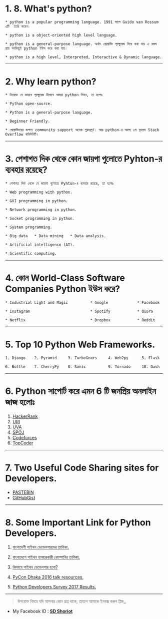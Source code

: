 # 1. 8. What's python?

 	* python is a popular programming language. 1991 সালে Guido van Rossum  এটি  তৈরি করেন।

 	* python is a object-oriented high level language.

 	* python is a general-purpose language. অর্থাৎ প্রোগ্রামিং ল্যাঙ্গুয়েজ দিয়ে করা যায় এ রকম প্রায় সবকিছুই python ইউস করে করা যায়।

 	* python is a high level, Interpreted, Interactive & Dynamic language.
---

# 2. Why learn python? 

	* নিম্নোক্ত যে কারনে ল্যাঙ্গুয়েজ হিসাবে আমরা python শিখব, তা হলোঃ

	* Python open-source.

	* Python is a general-purpose language.

	* Beginner Friendly.

	* প্রোগ্রামিংয়ের জগতে community support অনেক গুরুত্বপূর্ন। আর python-র আছে ৫ম বূহত্তম Stack Overflow কমিউনিটি।
	
---

# 3. পেশাগত দিক থেকে কোন জায়গা গুলোতে Pyhton-র ব্যবহার রয়েছে?

	* পেশাগত দিক থেকে যে জায়গা গুলোতে Pyhton-র ব্যবহার রয়েছে, তা হলোঃ 

	* Web programming with python.

	* GUI programming in python.

	* Network programming in python.

	* Socket programming in python.

	* System programming.

	* Big data   * Data mining   * Data analysis.

	* Artificial intelligence (AI).

	* Scientific computing.
---

# 4. কোন World-Class Software Companies Python ইউস করে?

	* Industrial Light and Magic          * Google             * Facebook

	* Instagram                           * Spotify            * Quora

	* Netflix                             * Dropbox            * Reddit
---

# 5. Top 10 Python Web Frameworks.
	1. Django    2. Pyramid     3. TurboGears     4. Web2py      5. Flask

	6. Bottle    7. CherryPy    8. Sanic          9. Tornado     10. Dash
---

# 6. Python সাপোর্ট করে এমন 6 টি জনপ্রিয় অনলাইন জাজ হলোঃ

1. [HackerRank](https://www.hackerrank.com/)           
2. [URI](https://www.urionlinejudge.com.br/)                
3. [UVA](https://uva.onlinejudge.org/)
4. [SPOJ](https://www.spoj.com/)      
5. [Codeforces](https://codeforces.com/)              
6. [TopCoder](https://www.topcoder.com/)
---

# 7. Two Useful Code Sharing sites for Developers.

* [PASTEBIN](https://pastebin.com/) 
* [GitHubGist](https://gist.github.com/)
---

# 8. Some Important Link for Python Developers.

1. [বাংলাদেশী পাইথন ডেভেলপারদের তালিকা.](https://www.facebook.com/notes/python-bangladesh/%E0%A6%AC%E0%A6%BE%E0%A6%82%E0%A6%B2%E0%A6%BE%E0%A6%A6%E0%A7%87%E0%A6%B6%E0%A7%80-%E0%A6%AA%E0%A6%BE%E0%A6%87%E0%A6%A5%E0%A6%A8-%E0%A6%A1%E0%A7%87%E0%A6%AD%E0%A7%87%E0%A6%B2%E0%A6%AA%E0%A6%BE%E0%A6%B0%E0%A6%A6%E0%A7%87%E0%A6%B0-%E0%A6%A4%E0%A6%BE%E0%A6%B2%E0%A6%BF%E0%A6%95%E0%A6%BE/755470381221048/)

2. [বাংলাদেশে পাইথন ব্যবহারকারী কোম্পানির তালিকা.](https://www.facebook.com/notes/python-bangladesh/%E0%A6%AC%E0%A6%BE%E0%A6%82%E0%A6%B2%E0%A6%BE%E0%A6%A6%E0%A7%87%E0%A6%B6%E0%A7%87-%E0%A6%AA%E0%A6%BE%E0%A6%87%E0%A6%A5%E0%A6%A8-%E0%A6%AC%E0%A7%8D%E0%A6%AF%E0%A6%AC%E0%A6%B9%E0%A6%BE%E0%A6%B0%E0%A6%95%E0%A6%BE%E0%A6%B0%E0%A7%80-%E0%A6%95%E0%A7%8B%E0%A6%AE%E0%A7%8D%E0%A6%AA%E0%A6%BE%E0%A6%A8%E0%A6%BF%E0%A6%B0-%E0%A6%A4%E0%A6%BE%E0%A6%B2%E0%A6%BF%E0%A6%95%E0%A6%BE/755247844576635/)

3. [কিভাবে পাইথন ডেভেলপার হবো?](https://www.facebook.com/notes/python-bangladesh/%E0%A6%95%E0%A6%BF%E0%A6%AD%E0%A6%BE%E0%A6%AC%E0%A7%87-%E0%A6%AA%E0%A6%BE%E0%A6%87%E0%A6%A5%E0%A6%A8-%E0%A6%A1%E0%A7%87%E0%A6%AD%E0%A7%87%E0%A6%B2%E0%A6%AA%E0%A6%BE%E0%A6%B0-%E0%A6%B9%E0%A6%AC%E0%A7%8B/822415181193234/)

4. [PyCon Dhaka 2016 talk resources.](https://www.facebook.com/notes/python-bangladesh/pycon-dhaka-2016-talk-resources/850957758338976/)

5. [Python Developers Survey 2017 Results.](https://www.jetbrains.com/research/python-developers-survey-2017/?dclid=CL6BlK6ZkN0CFQV5jwodfskFNw)	 
---

> উপরোক্ত বিষয়ে যদি আপনার কোন প্রশ্ন থাকে, তাহলে আমাকে ইনবক্স করুন প্লিজ,,

* My Facebook ID :  **[SD Shoriot](https://www.facebook.com/shoriot)**